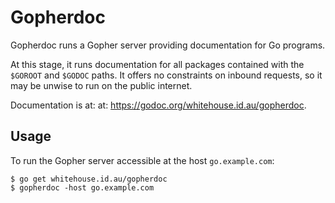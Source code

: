 # Gopherdoc

Gopherdoc runs a Gopher server providing documentation for Go programs.

At this stage, it runs documentation for all packages contained with
the `$GOROOT` and `$GODOC` paths. It offers no constraints on inbound
requests, so it may be unwise to run on the public internet.

Documentation is at: at: https://godoc.org/whitehouse.id.au/gopherdoc.

## Usage

To run the Gopher server accessible at the host `go.example.com`:

```
$ go get whitehouse.id.au/gopherdoc
$ gopherdoc -host go.example.com
```
